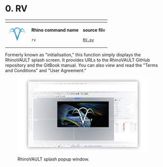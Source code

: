 # 0. RV

<table data-full-width="false"><thead><tr><th></th><th></th><th></th></tr></thead><tbody><tr><td><img src="../.gitbook/assets/RV_info (1).svg" alt="" data-size="original"></td><td><p><strong>Rhino command name</strong></p><p><code>rv</code></p></td><td><p><strong>source fil</strong>e</p><p><a href="../../plugin/RV.py"><code>RV.py</code></a></p></td></tr></tbody></table>

Formerly known as "initialisation," this function simply displays the RhinoVAULT splash screen. It provides URLs to the RhinoVAULT GitHub repository and the GitBook manual. You can also view and read the "Terms and Conditions" and "User Agreement."

<figure><img src="../.gitbook/assets/RV_splash-window.png" alt=""><figcaption><p>RhinoVAULT splash popup window.</p></figcaption></figure>

